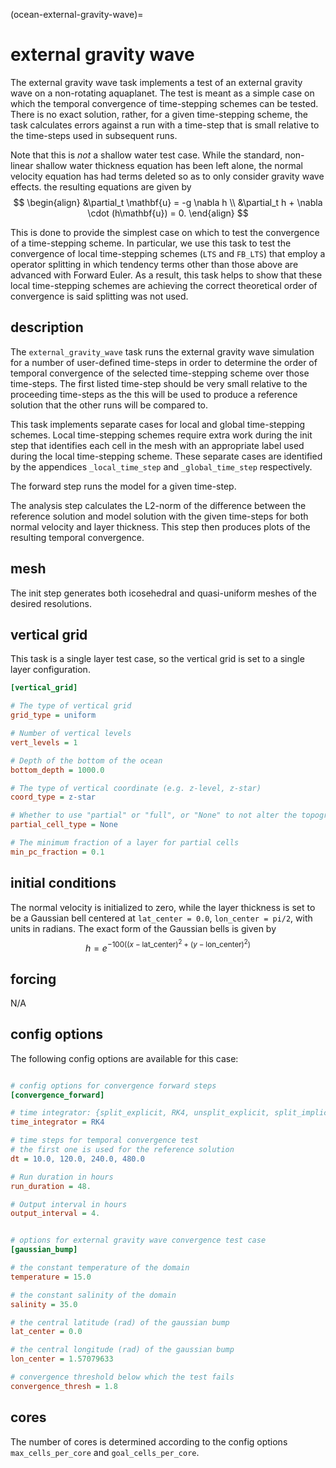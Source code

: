 (ocean-external-gravity-wave)=

# external gravity wave

The external gravity wave task implements a test of an external gravity wave 
on a non-rotating aquaplanet.
The test is meant as a simple case on which the temporal convergence of
time-stepping schemes can be tested.
There is no exact solution, rather, for a given time-stepping scheme, the 
task calculates errors against a run with a time-step that is small 
relative to the time-steps used in subsequent runs.

Note that this is *not* a shallow water test case.
While the standard, non-linear shallow water thickness equation 
has been left alone, the normal velocity equation has had terms deleted so as
to only consider gravity wave effects. the resulting equations are given by
$$
\begin{align}
    &\partial_t \mathbf{u} = -g \nabla h \\
    &\partial_t h + \nabla \cdot (h\mathbf{u}) = 0.
\end{align}
$$

This is done to provide the simplest case on which to test the
convergence of a time-stepping scheme.
In particular, we use this task to test the convergence of local time-stepping
schemes (`LTS` and `FB_LTS`) that employ a operator splitting in which tendency 
terms other than those above are advanced with Forward Euler.
As a result, this task helps to show that these local time-stepping schemes 
are achieving the correct theoretical order of convergence is said splitting
was not used.

## description 

The `external_gravity_wave` task runs the external gravity wave simulation for
a number of user-defined time-steps in order to determine the order of temporal
convergence of the selected time-stepping scheme over those time-steps.
The first listed time-step should be very small relative to the proceeding
time-steps as the this will be used to produce a reference solution that the
other runs will be compared to.

This task implements separate cases for local and global time-stepping schemes.
Local time-stepping schemes require extra work during the init step that 
identifies each cell in the mesh with an appropriate label used during the
local time-stepping scheme.
These separate cases are identified by the appendices `_local_time_step`
and `_global_time_step` respectively.

The forward step runs the model for a given time-step. 

The analysis step calculates the L2-norm of the difference between the 
reference solution and model solution with the given time-steps
for both normal velocity and layer thickness.
This step then produces plots of the resulting temporal convergence.

## mesh

The init step generates both icosehedral and quasi-uniform meshes of the desired 
resolutions.

## vertical grid

This task is a single layer test case, so the vertical grid is set to a single 
layer configuration.

```cfg
[vertical_grid]

# The type of vertical grid
grid_type = uniform

# Number of vertical levels
vert_levels = 1 

# Depth of the bottom of the ocean
bottom_depth = 1000.0

# The type of vertical coordinate (e.g. z-level, z-star)
coord_type = z-star

# Whether to use "partial" or "full", or "None" to not alter the topography
partial_cell_type = None

# The minimum fraction of a layer for partial cells
min_pc_fraction = 0.1
```

## initial conditions

The normal velocity is initialized to zero, while the layer thickness is set
to be a Gaussian bell centered at `lat_center = 0.0`, `lon_center = pi/2`,
with units in radians.
The exact form of the Gaussian bells is given by
$$ 
h = e^{ -100 \left( (x - \text{lat_center})^2 
                     + (y - \text{lon_center})^2 \right) } 
$$

## forcing 

N/A

## config options 

The following config options are available for this case:

```cfg

# config options for convergence forward steps
[convergence_forward]

# time integrator: {split_explicit, RK4, unsplit_explicit, split_implicit, split_explicit_ab2}
time_integrator = RK4

# time steps for temporal convergence test
# the first one is used for the reference solution
dt = 10.0, 120.0, 240.0, 480.0

# Run duration in hours
run_duration = 48.

# Output interval in hours
output_interval = 4.


# options for external gravity wave convergence test case
[gaussian_bump]

# the constant temperature of the domain
temperature = 15.0

# the constant salinity of the domain
salinity = 35.0

# the central latitude (rad) of the gaussian bump
lat_center = 0.0

# the central longitude (rad) of the gaussian bump
lon_center = 1.57079633

# convergence threshold below which the test fails
convergence_thresh = 1.8
```

## cores 

The number of cores is determined according to the config options 
`max_cells_per_core` and `goal_cells_per_core`.
